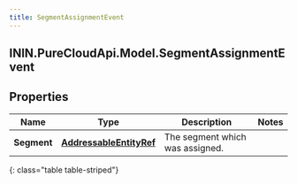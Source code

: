 ```yaml
---
title: SegmentAssignmentEvent
---
```

## ININ.PureCloudApi.Model.SegmentAssignmentEvent

## Properties

|Name | Type | Description | Notes|
|------------ | ------------- | ------------- | -------------|
| **Segment** | [**AddressableEntityRef**](AddressableEntityRef.html) | The segment which was assigned. | |
{: class="table table-striped"}


